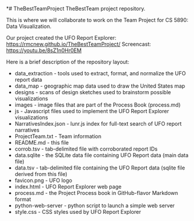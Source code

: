*# TheBestTeamProject
TheBestTeam project repository.

This is where we will collaborate to work on the Team Project for CS 5890: Data Visualization. 

Our project created the UFO Report Explorer:  https://rmcnew.github.io/TheBestTeamProject/
Screencast:  https://youtu.be/8sZ1n0Hr0EM

Here is a brief description of the repository layout:
* data_extraction - tools used to extract, format, and normalize the UFO report data
* data_map - geographic map data used to draw the United States map
* designs - scans of design sketches used to brainstorm possible visualizations
* images - image files that are part of the Process Book (process.md)
* js - Javascript files used to implement the UFO Report Explorer visualizations
* NarrativesIndex.json - lunr.js index for full-text search of UFO report narratives
* ProjectTeam.txt - Team information
* README.md - this file
* corrob.tsv - tab-delimited file with corroborated report IDs
* data.sqlite - the SQLite data file containing UFO Report data (main data file)
* data.tsv - tab-delimited file containing the UFO Report data (sqlite file derived from this file)
* favicon.png - UFO logo
* index.html - UFO Report Explorer web page
* process.md - the Project Process book in GitHub-flavor Markdown format
* python-web-server - python script to launch a simple web server
* style.css - CSS styles used by UFO Report Explorer
